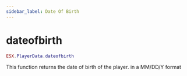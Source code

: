 ```yaml
---
sidebar_label: Date Of Birth
---
```


# dateofbirth

```lua
ESX.PlayerData.dateofbirth
```

This function returns the date of birth of the player. in a MM/DD/Y format
